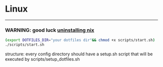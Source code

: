 # Linux

---

### WARNING: good luck [uninstalling nix](https://nixos.org/manual/nix/stable/installation/uninstall)

```sh
(export DOTFILES_DIR="your dotfiles dir"&& chmod +x scripts/start.sh)
./scripts/start.sh
```

structure:
    every config directory should have a setup.sh script that will be executed by scripts/setup_dotfiles.sh
